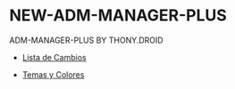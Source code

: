 # NEW-ADM-MANAGER-PLUS
ADM-MANAGER-PLUS BY THONY.DROID

- [Lista de Cambios](https://github.com/ThonyDroidYT/NEW-ADM-MANAGER-PLUS/blob/gh-pages/Cambios.md)

- [Temas y Colores](https://github.com/ThonyDroidYT/NEW-ADM-MANAGER-PLUS/blob/gh-pages/Temas.md)
